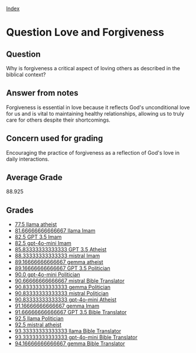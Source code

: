 
[Index](../../index.md)
# Question Love and Forgiveness
## Question
Why is forgiveness a critical aspect of loving others as described in the biblical context?

## Answer from notes
Forgiveness is essential in love because it reflects God's unconditional love for us and is vital to maintaining healthy relationships, allowing us to truly care for others despite their shortcomings.

## Concern used for grading
Encouraging the practice of forgiveness as a reflection of God's love in daily interactions.

## Average Grade
88.925

## Grades
 * [77.5 llama atheist](../answers/llama_atheist/Love_and_Forgiveness.md)
 * [81.66666666666667 llama Imam](../answers/llama_Imam/Love_and_Forgiveness.md)
 * [82.5 GPT 3.5 Imam](../answers/GPT_3.5_Imam/Love_and_Forgiveness.md)
 * [82.5 gpt-4o-mini Imam](../answers/gpt-4o-mini_Imam/Love_and_Forgiveness.md)
 * [85.83333333333333 GPT 3.5 Atheist](../answers/GPT_3.5_Atheist/Love_and_Forgiveness.md)
 * [88.33333333333333 mistral Imam](../answers/mistral_Imam/Love_and_Forgiveness.md)
 * [89.16666666666667 gemma atheist](../answers/gemma_atheist/Love_and_Forgiveness.md)
 * [89.16666666666667 GPT 3.5 Politician](../answers/GPT_3.5_Politician/Love_and_Forgiveness.md)
 * [90.0 gpt-4o-mini Politician](../answers/gpt-4o-mini_Politician/Love_and_Forgiveness.md)
 * [90.66666666666667 mistral Bible Translator](../answers/mistral_Bible_Translator/Love_and_Forgiveness.md)
 * [90.83333333333333 gemma Politician](../answers/gemma_Politician/Love_and_Forgiveness.md)
 * [90.83333333333333 mistral Politician](../answers/mistral_Politician/Love_and_Forgiveness.md)
 * [90.83333333333333 gpt-4o-mini Atheist](../answers/gpt-4o-mini_Atheist/Love_and_Forgiveness.md)
 * [91.16666666666667 gemma Imam](../answers/gemma_Imam/Love_and_Forgiveness.md)
 * [91.66666666666667 GPT 3.5 Bible Translator](../answers/GPT_3.5_Bible_Translator/Love_and_Forgiveness.md)
 * [92.5 llama Politician](../answers/llama_Politician/Love_and_Forgiveness.md)
 * [92.5 mistral atheist](../answers/mistral_atheist/Love_and_Forgiveness.md)
 * [93.33333333333333 llama Bible Translator](../answers/llama_Bible_Translator/Love_and_Forgiveness.md)
 * [93.33333333333333 gpt-4o-mini Bible Translator](../answers/gpt-4o-mini_Bible_Translator/Love_and_Forgiveness.md)
 * [94.16666666666667 gemma Bible Translator](../answers/gemma_Bible_Translator/Love_and_Forgiveness.md)
